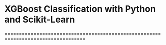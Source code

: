 # XGBoost Classification with Python and Scikit-Learn


==================================================================================
